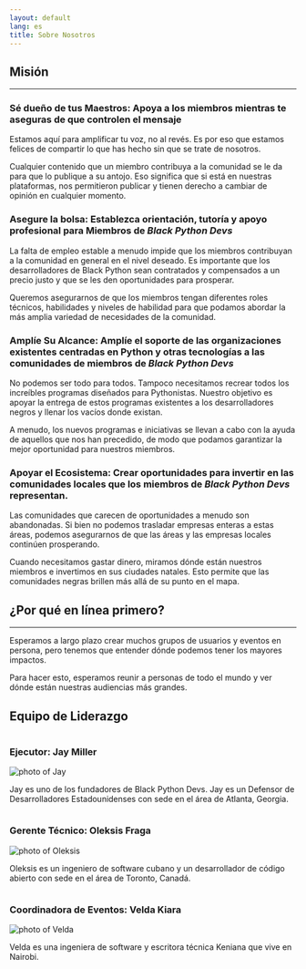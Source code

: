 ```yaml
---
layout: default
lang: es
title: Sobre Nosotros
---
```


## Misión

---

### Sé dueño de tus Maestros: Apoya a los miembros mientras te aseguras de que controlen el mensaje

Estamos aquí para amplificar tu voz, no al revés. Es por eso que estamos felices de compartir lo que has hecho sin que se trate de nosotros.

Cualquier contenido que un miembro contribuya a la comunidad se le da para que lo publique a su antojo. Eso significa que si está en nuestras plataformas, nos permitieron publicar y tienen derecho a cambiar de opinión en cualquier momento.

### Asegure la bolsa: Establezca orientación, tutoría y apoyo profesional para Miembros de _Black Python Devs_

La falta de empleo estable a menudo impide que los miembros contribuyan a la comunidad en general en el nivel deseado. Es importante que los desarrolladores de Black Python sean contratados y compensados a un precio justo y que se les den oportunidades para prosperar.

Queremos asegurarnos de que los miembros tengan diferentes roles técnicos, habilidades y niveles de habilidad para que podamos abordar la más amplia variedad de necesidades de la comunidad.

### Amplíe Su Alcance: Amplíe el soporte de las organizaciones existentes centradas en Python y otras tecnologías a las comunidades de miembros de _Black Python Devs_

No podemos ser todo para todos. Tampoco necesitamos recrear todos los increíbles programas diseñados para Pythonistas. Nuestro objetivo es apoyar la entrega de estos programas existentes a los desarrolladores negros y llenar los vacíos donde existan.

A menudo, los nuevos programas e iniciativas se llevan a cabo con la ayuda de aquellos que nos han precedido, de modo que podamos garantizar la mejor oportunidad para nuestros miembros.

### Apoyar el Ecosistema: Crear oportunidades para invertir en las comunidades locales que los miembros de _Black Python Devs_ representan.

Las comunidades que carecen de oportunidades a menudo son abandonadas. Si bien no podemos trasladar empresas enteras a estas áreas, podemos asegurarnos de que las áreas y las empresas locales continúen prosperando.

Cuando necesitamos gastar dinero, miramos dónde están nuestros miembros e invertimos en sus ciudades natales. Esto permite que las comunidades negras brillen más allá de su punto en el mapa.

## ¿Por qué en línea primero?

---

Esperamos a largo plazo crear muchos grupos de usuarios y eventos en persona, pero tenemos que entender dónde podemos tener los mayores impactos.

Para hacer esto, esperamos reunir a personas de todo el mundo y ver dónde están nuestras audiencias más grandes.

## Equipo de Liderazgo

<div class="grid" style="display:flex; flex-wrap: wrap;" markdown="1">

<div class="leadership-photo-container">

<h3 id="ejecutor-jay-miller">Ejecutor: Jay Miller</h3>

<img class="leadership-photo" alt="photo of Jay" src="https://github.com/kjaymiller.png">
<p> Jay es uno de los fundadores de Black Python Devs. Jay es un Defensor de Desarrolladores Estadounidenses con sede en el área de Atlanta, Georgia. </p>
</div>

<div class="leadership-photo-container">

<h3 id="gerente-tcnico-oleksis-fraga">Gerente Técnico: Oleksis Fraga</h3>

<img class="leadership-photo" alt="photo of Oleksis" src="https://github.com/oleksis.png">
<p> Oleksis es un ingeniero de software cubano y un desarrollador de código abierto con sede en el área de Toronto, Canadá.</p>
</div>

<div class="leadership-photo-container">

<h3 id="coordinadora-de-eventos-velda-kiara">Coordinadora de Eventos: Velda Kiara</h3>

<img class="leadership-photo" alt="photo of Velda" src="https://github.com/VeldaKiara.png">

<p> Velda es una ingeniera de software y escritora técnica Keniana que vive en Nairobi.</p>
</div>

</div>
